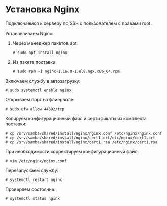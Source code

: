 # Установка Nginx 

Подключаемся к серверу по SSH с пользователем с правами root. 

Устанавливаем Nginx: 
1. Через менеджер пакетов apt:
   ```
   # sudo apt install nginx
   ```
1. Из пакета поставки:
   ```
   # sudo rpm -i nginx-1.16.0-1.el8.ngx.x86_64.rpm
   ```
Включаем службу в автозагрузку:
```
# sudo systemctl enable nginx
```
Открываем порт на файерволе:
 ```
# sudo ufw allow 44392/tcp
```
Копируем конфигурационный файл и сертификаты из комплекта поставки:
```
# cp /srv/samba/shared/install/nginx/nginx.conf /etc/nginx/nginx.conf
# cp /srv/samba/shared/install/nginx/cert1.crt/etc/nginx/cert1.crt
# cp /srv/samba/shared/install/nginx/cert1.rsa /etc/nginx/cert1.rsa
```
При необходимости корректируем конфигурационный файл:
```
# vim /etc/nginx/nginx.conf
```
Перезапускаем службу:
```
# systemctl restart nginx
```
Проверяем состояние:
```
# systemctl status nginx
```
	
